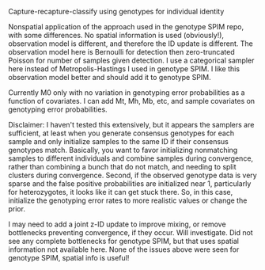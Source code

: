 Capture-recapture-classify using genotypes for individual identity

Nonspatial application of the approach used in the genotype SPIM repo, with some differences. No spatial information is used (obviously!), observation model is different, and therefore the ID update is different. The observation model here is Bernoulli for detection then zero-truncated Poisson for number of samples given detection. I use a categorical sampler here instead of Metropolis-Hastings I used in genotype SPIM. I like this observation model better and should add it to genotype SPIM.

Currently M0 only with no variation in genotyping error probabilities as a function of covariates. I can add Mt, Mh, Mb, etc, and 
sample covariates on genotyping error probabilities.

Disclaimer: I haven't tested this extensively, but it appears the samplers are sufficient, at least when you generate consensus genotypes for each sample and only initialize samples to the same ID if their consensus genotypes match. Basically, you want to favor initializing nonmatching samples to different individuals and combine samples during convergence, rather than combining a bunch that do not match, and needing to split clusters during convergence. Second, if the observed genotype data is very sparse and the false positive probabilities are initialized near 1, particularly for heterozygotes, it looks like it can get stuck there. So, in this case, initialize the genotyping error rates to more realistic values or change the prior.

I may need to add a joint z-ID update to improve mixing, or remove bottlenecks preventing convergence, if they occur. Will investigate. Did not see any complete bottlenecks for genotype SPIM, but that uses spatial information not available here. None of the issues above were seen for genotype SPIM, spatial info is useful!

